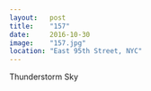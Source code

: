 ```yaml
---
layout:   post
title:    "157"
date:     2016-10-30
image:    "157.jpg"
location: "East 95th Street, NYC"
---
```


Thunderstorm Sky
